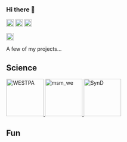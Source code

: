 ### Hi there 👋

<!--
**jdrusso/jdrusso** is a ✨ _special_ ✨ repository because its `README.md` (this file) appears on your GitHub profile.

Here are some ideas to get you started:

- 🔭 I’m currently working on ...
- 🌱 I’m currently learning ...
- 👯 I’m looking to collaborate on ...
- 🤔 I’m looking for help with ...
- 💬 Ask me about ...
- 📫 How to reach me: ...
- 😄 Pronouns: ...
- ⚡ Fun fact: ...
-->

<p>
<!-- <a href="https://www.linkedin.com/in/jd-russo/"><img height="20" src="https://img.shields.io/badge/LinkedIn-0077B5?style=for-the-badge&logo=linkedin&logoColor=white" alt=""/></a> -->
<a href="https://scholar.google.com/citations?user=AR88J6sAAAAJ&hl=en&oi=ao"><img height="20" src="https://img.shields.io/badge/-Google_Scholar-gray?logo=google-scholar" alt=""/></a>
<a href="https://www.linkedin.com/in/jd-russo/"><img height="20" src="https://img.shields.io/badge/-LinkedIn-gray?logo=linkedin" alt=""/></a>
<a href="https://mobile.twitter.com/jdrusso94"><img height="20" src="https://img.shields.io/badge/-Twitter-gray?logo=twitter" alt=""/></a>
<!-- <a href="https://www.linkedin.com/in/jd-russo/"><img height="20" src="https://img.shields.io/badge/LinkedIn-Connect-blue" alt=""/></a> -->
<!-- <img alt="Twitter Follow" src="https://img.shields.io/twitter/follow/jdrusso94?style=social" height="20"> -->
</p>

<p>
  
<img src="https://img.shields.io/badge/%F0%9F%94%A7 Editor-PyCharm-green" height="20" alt="Editor: PyCharm"/>
</p>

A few of my projects...

## Science

<a href="https://github.com/westpa/westpa"> <img src="https://github-readme-stats.vercel.app/api/pin/?username=westpa&repo=westpa" alt="WESTPA" height=100> </a>
<a href="https://github.com/jdrusso/msm_we"> <img src="https://github-readme-stats.vercel.app/api/pin/?username=jdrusso&repo=msm_we" alt="msm_we" height=100> </a>
<a href="https://github.com/jdrusso/SynD"> <img src="https://github-readme-stats.vercel.app/api/pin/?username=jdrusso&repo=SynD" alt="SynD" height=100> </a>

## Fun
